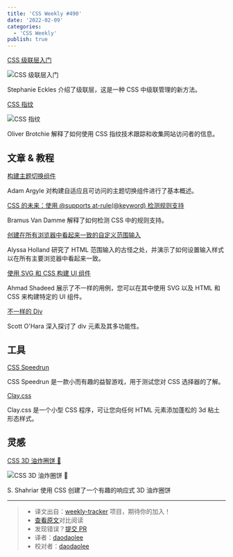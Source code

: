 ```yaml
---
title: 'CSS Weekly #490'
date: '2022-02-09'
categories:
  - 'CSS Weekly'
publish: true
---
```


[CSS 级联层入门](https://www.smashingmagazine.com/2022/01/introduction-css-cascade-layers/?utm_source=CSS-Weekly&utm_campaign=Issue-490&utm_medium=web)

![CSS 级联层入门](https://css-weekly.com/wp-content/uploads/2022/01/introduction-css-cascade-layers.png)

<!--以上是预览信息，图片一张或限制百字左右，前者优先-->
<!-- more -->

Stephanie Eckles 介绍了级联层，这是一种 CSS 中级联管理的新方法。

[CSS 指纹](https://csstracking.dev/?utm_source=CSS-Weekly&utm_campaign=Issue-490&utm_medium=web)

![CSS 指纹](https://css-weekly.com/wp-content/uploads/2022/01/css-fingerprint.png)

Oliver Brotchie 解释了如何使用 CSS 指纹技术跟踪和收集网站访问者的信息。

## 文章 & 教程

[构建主题切换组件](https://web.dev/building-a-theme-switch-component/?utm_source=CSS-Weekly&utm_campaign=Issue-490&utm_medium=web)

Adam Argyle 对构建自适应且可访问的主题切换组件进行了基本概述。

[CSS 的未来：使用 @supports at-rule(@keyword) 检测规则支持](https://www.bram.us/2022/01/20/detect-at-rule-support-with-the-at-rule-function/?utm_source=CSS-Weekly&utm_campaign=Issue-490&utm_medium=web)

Bramus Van Damme 解释了如何检测 CSS 中的规则支持。

[创建在所有浏览器中看起来一致的自定义范围输入](https://www.smashingmagazine.com/2021/12/create-custom-range-input-consistent-browsers/?utm_source=CSS-Weekly&utm_campaign=Issue-490&utm_medium=web)

Alyssa Holland 研究了 HTML 范围输入的古怪之处，并演示了如何设置输入样式以在所有主要浏览器中看起来一致。

[使用 SVG 和 CSS 构建 UI 组件](https://ishadeed.com/article/building-components-svg-css/?utm_source=CSS-Weekly&utm_campaign=Issue-490&utm_medium=web)

Ahmad Shadeed 展示了不一样的用例，您可以在其中使用 SVG 以及 HTML 和 CSS 来构建特定的 UI 组件。

[不一样的 Div](https://www.scottohara.me/blog/2022/01/20/divisive.html?utm_source=CSS-Weekly&utm_campaign=Issue-490&utm_medium=web)

Scott O'Hara 深入探讨了 div 元素及其多功能性。

## 工具

[CSS Speedrun](https://css-speedrun.netlify.app/?utm_source=CSS-Weekly&utm_campaign=Issue-490&utm_medium=web)

CSS Speedrun 是一款小而有趣的益智游戏，用于测试您对 CSS 选择器的了解。

[Clay.css](https://codeadrian.github.io/clay.css/?utm_source=CSS-Weekly&utm_campaign=Issue-490&utm_medium=web)

Clay.css 是一个小型 CSS 程序，可让您向任何 HTML 元素添加蓬松的 3d 粘土形态样式。

## 灵感

[CSS 3D 油炸圈饼 🍩](https://codepen.io/ShadowShahriar/pen/YzrbBXg?utm_source=CSS-Weekly&utm_campaign=Issue-490&utm_medium=web)

![CSS 3D 油炸圈饼 🍩](https://css-weekly.com/wp-content/uploads/2022/01/css-3d-donut.jpg)

S. Shahriar 使用 CSS 创建了一个有趣的响应式 3D 油炸圈饼

---

> - 译文出自：[weekly-tracker](https://github.com/FEDarling/weekly-tracker) 项目，期待你的加入！
> - [查看原文](https://css-weekly.com/issue-490/)对比阅读
> - 发现错误？[提交 PR](https://github.com/FEDarling/weekly-tracker/blob/main/weeklys/css_weekly/490)
> - 译者：[daodaolee](https://github.com/daodaolee)
> - 校对者：[daodaolee](https://github.com/daodaolee)
